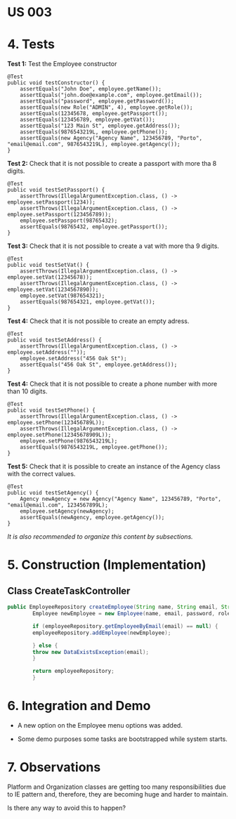 # US 003

# 4. Tests 

**Test 1:** Test the Employee constructor 

    @Test
	public void testConstructor() {
		assertEquals("John Doe", employee.getName());
		assertEquals("john.doe@example.com", employee.getEmail());
		assertEquals("password", employee.getPassword());
		assertEquals(new Role("ADMIN", 4), employee.getRole());
		assertEquals(12345678, employee.getPassport());
		assertEquals(123456789, employee.getVat());
		assertEquals("123 Main St", employee.getAddress());
		assertEquals(9876543219L, employee.getPhone());
		assertEquals(new Agency("Agency Name", 123456789, "Porto", "email@email.com", 9876543219L), employee.getAgency());
	}
	

**Test 2:** Check that it is not possible to create a passport with more tha 8 digits. 

    @Test
	public void testSetPassport() {
		assertThrows(IllegalArgumentException.class, () -> employee.setPassport(1234));
		assertThrows(IllegalArgumentException.class, () -> employee.setPassport(123456789));
		employee.setPassport(98765432);
		assertEquals(98765432, employee.getPassport());
	}

**Test 3:** Check that it is not possible to create a vat with more tha 9 digits.

    @Test
	public void testSetVat() {
        assertThrows(IllegalArgumentException.class, () -> employee.setVat(12345678));
        assertThrows(IllegalArgumentException.class, () -> employee.setVat(1234567890));
        employee.setVat(987654321);
        assertEquals(987654321, employee.getVat());
    }

**Test 4:** Check that it is not possible to create an empty adress.

    @Test
	public void testSetAddress() {
		assertThrows(IllegalArgumentException.class, () -> employee.setAddress(""));
		employee.setAddress("456 Oak St");
		assertEquals("456 Oak St", employee.getAddress());
	}

**Test 4:** Check that it is not possible to create a phone number with more than 10 digits.

    @Test
	public void testSetPhone() {
		assertThrows(IllegalArgumentException.class, () -> employee.setPhone(123456789L));
		assertThrows(IllegalArgumentException.class, () -> employee.setPhone(12345678909L));
		employee.setPhone(9876543219L);
		assertEquals(9876543219L, employee.getPhone());
	}

**Test 5:** Check that it is possible to create an instance of the Agency class with the correct values.
    
    @Test
	public void testSetAgency() {
		Agency newAgency = new Agency("Agency Name", 123456789, "Porto", "email@email.com", 1234567899L);
		employee.setAgency(newAgency);
		assertEquals(newAgency, employee.getAgency());
	}


*It is also recommended to organize this content by subsections.* 

# 5. Construction (Implementation)


## Class CreateTaskController 

```java
public EmployeeRepository createEmployee(String name, String email, String password, Role role, int passport, int vat, String address, long phone, Agency agency) throws Exception, DataExistsException{
        Employee newEmployee = new Employee(name, email, password, role, passport, vat, address, phone, agency);

        if (employeeRepository.getEmployeeByEmail(email) == null) {
        employeeRepository.addEmployee(newEmployee);

        } else {
        throw new DataExistsException(email);
        }

        return employeeRepository;
        }
```




# 6. Integration and Demo 

* A new option on the Employee menu options was added.

* Some demo purposes some tasks are bootstrapped while system starts.


# 7. Observations

Platform and Organization classes are getting too many responsibilities due to IE pattern and, therefore, they are becoming huge and harder to maintain. 

Is there any way to avoid this to happen?





